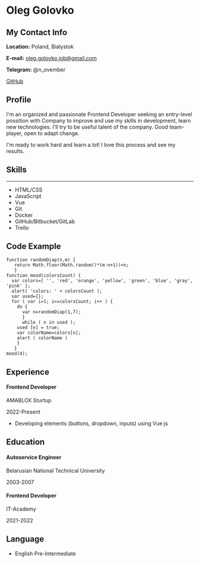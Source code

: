 # Oleg Golovko

## My Contact Info

**Location:** Poland, Bialystok

**E-mail:** [oleg.golovko.job@gmail.com](oleg.golovko.job@gmail.com)

**Telegram:** @n_ovember

[GitHub](https://github.com/fahrenheit911)

## Profile

I'm an organized and passionate Frontend Developer seeking an entry-level possition with Company to improve and use my skills in development, learn new technologies. I'll try to be useful talent of the company. Good team-player, open to adapt change. 

I'm ready to work hard and learn a lot! I love this process and see my results.

## Skills
***
* HTML/CSS
* JavaScript
* Vue
* Git 
* Docker
* GitHub/Bitbucket/GitLab
* Trello  

## Code Example
```
function randomDiap(n,m) {
   return Math.floor(Math.random()*(m-n+1))+n;
   }
function mood(colorsCount) {
  var colors=[ '', 'red', 'orange', 'yellow', 'green', 'blue', 'gray', 'pink' ];
  alert( 'colors: ' + colorsCount );
  var used={};
  for ( var i=1; i<=colorsCount; i++ ) {
    do {
      var n=randomDiap(1,7);
      }
      while ( n in used );
    used [n] = true;
    var colorName=colors[n];
    alert ( colorName )
    }  
   }
mood(4);
```

## Experience

#### Frontend Developer
AMABLOX Sturtup

2022-Present
* Developing elements (buttons, dropdown, inputs) using Vue js

## Education

#### Autoservice Engineer
Belarusian National Technical University

2003-2007

#### Frontend Developer
IT-Academy

2021-2022

## Language
* English Pre-Intermediate
 